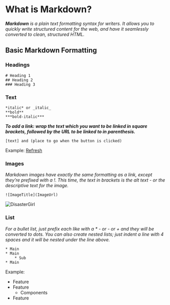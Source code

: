 # What is Markdown?

_**Markdown** is a plain text formatting syntax for writers. It allows you to quickly write structured content for the web, and have it seamlessly converted to clean, structured HTML._

## Basic Markdown Formatting

### Headings

```
# Heading 1
## Heading 2
### Heading 3
```

### Text

```
*italic* or _italic_
**bold**
***bold-italic***
```

**_To add a link: wrap the text which you want to be linked in square brackets, followed by the URL to be linked to in parenthesis._**

```
[text] and (place to go when the button is clicked)
```

Example: [Refresh](https://github.com/asmitranjansinha/theUltimateGuideToMarkdown)

### Images

_Markdown images have exactly the same formatting as a link, except they’re prefixed with a !. This time, the text in brackets is the alt text - or the descriptive text for the image._

```
![ImageTitle](ImageUrl)
```

![DisasterGirl](https://ichef.bbci.co.uk/news/976/cpsprodpb/F1F2/production/_118283916_b19c5a1f-162b-410b-8169-f58f0d153752.jpg.webp)

### List

_For a bullet list, just prefix each like with a \* - or - or + and they will be converted to dots. You can also create nested lists; just indent a line with 4 spaces and it will be nested under the line above._

```
* Main
* Main
    * Sub
* Main
```

Example:

- Feature
- Feature
  - Components
- Feature
